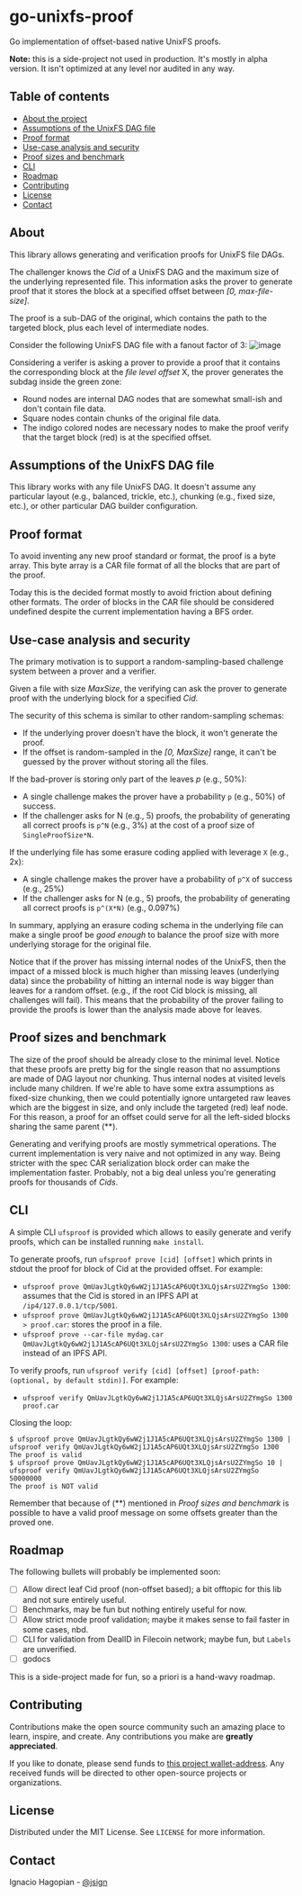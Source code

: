 # go-unixfs-proof

Go implementation of offset-based native UnixFS proofs.

**Note:** this is a side-project not used in production. It's mostly in alpha version. It isn't optimized at any level nor audited in any way. 

## Table of contents
- [About the project](#about)
- [Assumptions of the UnixFS DAG file](#Assumptions-of-the-UnixFS-DAG-file)
- [Proof format](#proof-format)
- [Use-case analysis and security](#use-case-analysis-and-security)
- [Proof sizes and benchmark](#proof-sizes-and-benchmark)
- [CLI](#cli)
- [Roadmap](#roadmap)
- [Contributing](#contributing)
- [License](#license)
- [Contact](#contact)


## About
This library allows generating and verification proofs for UnixFS file DAGs.

The challenger knows the _Cid_ of a UnixFS DAG and the maximum size of the underlying represented file. This information asks the prover to generate proof that it stores the block at a specified offset between _[0, max-file-size]_.

The proof is a sub-DAG of the original, which contains the path to the targeted block, plus each level of intermediate nodes.

Consider the following UnixFS DAG file with a fanout factor of 3:
![image](https://user-images.githubusercontent.com/6136245/139512869-5135649f-dc34-4ef1-9862-5c47860ec581.png)
<!---
(https://excalidraw.com/#json=5662906028916736,qzS2x9JgfY30Vy2tbzWwiA)
-->


Considering a verifer is asking a prover to provide a proof that it contains the corresponding block at the _file level offset_ X, the prover generates the subdag inside the green zone:
- Round nodes are internal DAG nodes that are somewhat small-ish and don't contain file data.
- Square nodes contain chunks of the original file data.
- The indigo colored nodes are necessary nodes to make the proof verify that the target block (red) is at the specified offset.


## Assumptions of the UnixFS DAG file
This library works with any file UnixFS DAG. It doesn't assume any particular layout (e.g., balanced, trickle, etc.), chunking (e.g., fixed size, etc.), or other particular DAG builder configuration.

## Proof format
To avoid inventing any new proof standard or format, the proof is a byte array. This byte array is a CAR file format of all the blocks that are part of the proof.

Today this is the decided format mostly to avoid friction about defining other formats. The order of blocks in the CAR file should be considered undefined despite the current implementation having a BFS order.

## Use-case analysis and security
The primary motivation is to support a random-sampling-based challenge system between a prover and a verifier.

Given a file with size _MaxSize_, the verifying can ask the prover to generate proof with the underlying block for a specified _Cid_.

The security of this schema is similar to other random-sampling schemas:
- If the underlying prover doesn't have the block, it won't generate the proof.
- If the offset is random-sampled in the _[0, MaxSize]_ range, it can't be guessed by the prover without storing all the files.

If the bad-prover is storing  only part of the leaves _p_ (e.g., 50%):
- A single challenge makes the prover have a probability `p` (e.g., 50%) of success.
- If the challenger asks for N (e.g., 5) proofs, the probability of generating all correct proofs is `p^N` (e.g., 3%) at the cost of a proof size of `SingleProofSize*N`.

If the underlying file has some erasure coding applied with leverage `X` (e.g., 2x):
- A single challenge makes the prover have a probability of `p^X` of success (e.g., 25%)
- If the challenger asks for N (e.g., 5) proofs, the probability of generating all correct proofs is `p^(X*N)` (e.g., 0.097%)

In summary, applying an erasure coding schema in the underlying file can make a single proof be _good enough_ to balance the proof size with more underlying storage for the original file.

Notice that if the prover has missing internal nodes of the UnixFS, then the impact of a missed block is much higher than missing leaves (underlying data) since the probability of hitting an internal node is way bigger than leaves for a random offset. (e.g., if the root Cid block is missing, all challenges will fail). This means that the probability of the prover failing to provide the proofs is lower than the analysis made above for leaves.


## Proof sizes and benchmark
The size of the proof should be already close to the minimal level. Notice that these proofs are pretty big for the single reason that no assumptions are made of DAG layout nor chunking. Thus internal nodes at visited levels include many children. If we're able to have some extra assumptions as fixed-size chunking, then we could potentially ignore untargeted raw leaves which are the biggest in size, and only include the targeted (red) leaf node. For this reason, a proof for an offset could serve for all the left-sided blocks sharing the same parent (**).

Generating and verifying proofs are mostly symmetrical operations. The current implementation is very naive and not optimized in any way. Being stricter with the spec CAR serialization block order can make the implementation faster. Probably, not a big deal unless you're generating proofs for thousands of _Cids_.

## CLI
A simple CLI `ufsproof` is provided which allows to easily generate and verify proofs, which can be installed running `make install`.

To generate proofs, run `ufsproof prove [cid] [offset]` which prints in stdout the proof for block of Cid at the provided offset.
For example:
- `ufsproof prove QmUavJLgtkQy6wW2j1J1A5cAP6UQt3XLQjsArsU2ZYmgSo 1300`: assumes that the Cid is stored in an IPFS API at `/ip4/127.0.0.1/tcp/5001`.
- `ufsproof prove QmUavJLgtkQy6wW2j1J1A5cAP6UQt3XLQjsArsU2ZYmgSo 1300 > proof.car`: stores the proof in a file.
- `ufsproof prove --car-file mydag.car QmUavJLgtkQy6wW2j1J1A5cAP6UQt3XLQjsArsU2ZYmgSo 1300`: uses a CAR file instead of an IPFS API.

To verify proofs, run `ufsproof verify [cid] [offset] [proof-path:(optional, by default stdin)]`.
For example:
- `ufsproof verify QmUavJLgtkQy6wW2j1J1A5cAP6UQt3XLQjsArsU2ZYmgSo 1300 proof.car`


Closing the loop:
```
$ ufsproof prove QmUavJLgtkQy6wW2j1J1A5cAP6UQt3XLQjsArsU2ZYmgSo 1300 | ufsproof verify QmUavJLgtkQy6wW2j1J1A5cAP6UQt3XLQjsArsU2ZYmgSo 1300
The proof is valid
$ ufsproof prove QmUavJLgtkQy6wW2j1J1A5cAP6UQt3XLQjsArsU2ZYmgSo 10 | ufsproof verify QmUavJLgtkQy6wW2j1J1A5cAP6UQt3XLQjsArsU2ZYmgSo 50000000
The proof is NOT valid
```
Remember that because of (**) mentioned in _Proof sizes and benchmark_ is possible to have a valid proof message on some offsets greater than the proved one.

## Roadmap
The following bullets will probably be implemented soon:
- [ ] Allow direct leaf Cid proof (non-offset based); a bit offtopic for this lib and not sure entirely useful.
- [ ] Benchmarks, may be fun but nothing entirely useful for now.
- [ ] Allow strict mode proof validation; maybe it makes sense to fail faster in some cases, nbd.
- [ ] CLI for validation from DealID in Filecoin network; maybe fun, but `Labels` are unverified.
- [ ] godocs

This is a side-project made for fun, so a priori is a hand-wavy roadmap.

## Contributing

Contributions make the open source community such an amazing place to learn, inspire, and create. Any contributions you make are **greatly appreciated**.

If you like to donate, please send funds to [this project wallet-address](https://etherscan.io/address/0x2750E75E3771Dfb5041D5014a3dCC6e052fcd575). Any received funds will be directed to other open-source projects or organizations.

## License

Distributed under the MIT License. See `LICENSE` for more information.

## Contact
Ignacio Hagopian - [@jsign](https://github.com/jsign) 
